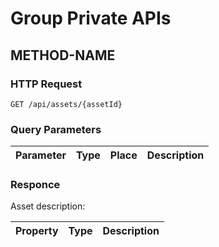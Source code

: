 # Group Private APIs




## METHOD-NAME

### HTTP Request

`GET /api/assets/{assetId}`

### Query Parameters


Parameter | Type | Place | Description
--------- | ---- | ----- | -----------


### Responce

Asset description:

Property | Type | Description
-------- | ---- | -----------



